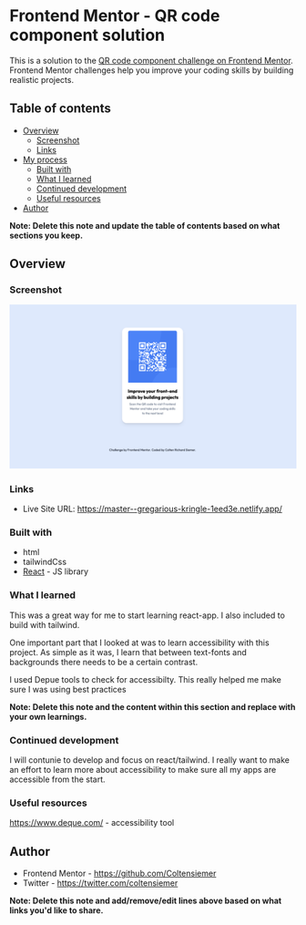 # Frontend Mentor - QR code component solution

This is a solution to the [QR code component challenge on Frontend Mentor](https://www.frontendmentor.io/challenges/qr-code-component-iux_sIO_H). Frontend Mentor challenges help you improve your coding skills by building realistic projects. 

## Table of contents

- [Overview](#overview)
  - [Screenshot](#screenshot)
  - [Links](#links)
- [My process](#my-process)
  - [Built with](#built-with)
  - [What I learned](#what-i-learned)
  - [Continued development](#continued-development)
  - [Useful resources](#useful-resources)
- [Author](#author)


**Note: Delete this note and update the table of contents based on what sections you keep.**

## Overview

### Screenshot

 ![OverView](Overview.png)

### Links

- Live Site URL: https://master--gregarious-kringle-1eed3e.netlify.app/


### Built with

- html
- tailwindCss
- [React](https://reactjs.org/) - JS library



### What I learned

This was a great way for me to start learning react-app. I also included to build with tailwind. 

One important part that I looked at was to learn accessibility with this project. As simple as it was, I learn that between text-fonts and backgrounds there needs to be a certain contrast. 

I used Depue tools to check for accessibilty. This really helped me make sure I was using best practices 

**Note: Delete this note and the content within this section and replace with your own learnings.**

### Continued development

I will contunie to develop and focus on react/tailwind. I really want to make an effort to learn more about accessibility to make sure all my apps are accessible from the start. 

### Useful resources

https://www.deque.com/ - accessibility tool

## Author


- Frontend Mentor - https://github.com/Coltensiemer
- Twitter - https://twitter.com/coltensiemer

**Note: Delete this note and add/remove/edit lines above based on what links you'd like to share.**


